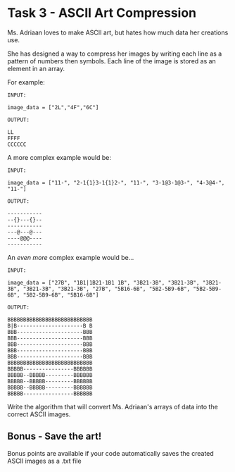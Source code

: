 # Task 3 - ASCII Art Compression

Ms. Adriaan loves to make ASCII art, but hates how much data her creations use.

She has designed a way to compress her images by writing each line as a pattern of numbers then symbols. Each line of the image is stored as an element in an array.

For example:
```
INPUT:

image_data = ["2L","4F","6C"]
```
```
OUTPUT:

LL
FFFF
CCCCCC

```

A more complex example would be:
```
INPUT:

image_data = ["11-", "2-1{1}3-1{1}2-", "11-", "3-1@3-1@3-", "4-3@4-", "11-"]
```
```
OUTPUT:

-----------
--{}---{}--
-----------
---@---@---
----@@@----
-----------

```


An *even more* complex example would be...
```
INPUT:

image_data = ["27B", "1B1|1B21-1B1 1B", "3B21-3B", "3B21-3B", "3B21-3B", "3B21-3B", "3B21-3B", "27B", "5B16-6B", "5B2-5B9-6B", "5B2-5B9-6B", "5B2-5B9-6B", "5B16-6B"]
``` 
```
OUTPUT:

BBBBBBBBBBBBBBBBBBBBBBBBBBB
B|B---------------------B B
BBB---------------------BBB
BBB---------------------BBB
BBB---------------------BBB
BBB---------------------BBB
BBB---------------------BBB
BBBBBBBBBBBBBBBBBBBBBBBBBBB
BBBBB----------------BBBBBB
BBBBB--BBBBB---------BBBBBB
BBBBB--BBBBB---------BBBBBB
BBBBB--BBBBB---------BBBBBB
BBBBB----------------BBBBBB
```

Write the algorithm that will convert Ms. Adriaan's arrays of data into the correct ASCII images.

## Bonus - Save the art!

Bonus points are available if your code automatically saves the created ASCII images as a .txt file
